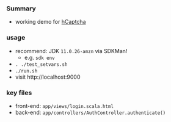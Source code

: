 ### Summary

* working demo for [hCaptcha](https://www.hcaptcha.com/)

### usage

* recommend: JDK `11.0.26-amzn` via SDKMan!
	* e.g. `sdk env`
* `. ./test_setvars.sh`
* `./run.sh`
* visit http://localhost:9000

### key files

* front-end: `app/views/login.scala.html`
* back-end: `app/controllers/AuthController.authenticate()`


